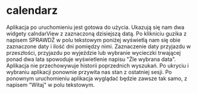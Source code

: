 # calendarz
Aplikacja po uruchomieniu jest gotowa do użycia. Ukazują się nam dwa widgety calndarView z zaznaczoną dzisiejszą datą.
Po klikniciu guzika z napisem SPRAWDŹ w polu tekstowym poniżej wyświetlą nam się obie zaznaczone daty i ilość dni pomiędzy nimi.
Zaznaczenie daty przyjazdu w przeszłości, przyjazdu po wyjeździe lub wybranie wycieczki trwającej ponad dwa lata spowoduje wyświetlenie napisu "Źle wybrana data".
Aplikacja nie przechowywuje historii poprzednich wyszukań. Po ukryciu i wybraniu aplikacji ponownie przywita nas stan z ostatniej sesji. Po ponownym uruchomieniu aplikacja wyglądać będzie zawsze tak samo, z napisem "Witaj" w polu tekstowym.

